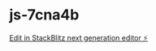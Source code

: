 # js-7cna4b

[Edit in StackBlitz next generation editor ⚡️](https://stackblitz.com/~/github.com/githmn/js-7cna4b)